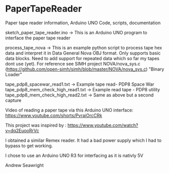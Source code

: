# PaperTapeReader
Paper tape reader information, Arduino UNO Code, scripts, documentation

sketch_paper_tape_reader.ino  -> This is an Arduino UNO program to interface the paper tape reader

process_tape_nova  -> This is an example python script to process tape hex data and interpret it in 
                      Data General Nova OBJ format. Only supports basic data blocks. Need to add support for repeated data which so far my tapes dont use (yet).
                      For reference see SIMH project NOVA/nova_sys.c (https://github.com/open-simh/simh/blob/master/NOVA/nova_sys.c) "Binary Loader"

tape_pdp8_spacewar_read1.txt        -> Example tape read- PDP8 Space War 
tape_pdp8_mem_check_high_read1.txt  -> Example read tape - PDP8 utility
tape_pdp8_mem_check_high_read2.txt  -> Same as above but a second capture

Video of reading a paper tape via this Arduino UNO interface:
   https://www.youtube.com/shorts/PvraiOrcCRk
   
This project was inspired by : https://www.youtube.com/watch?v=dq2EuooRrVc

I obtained a similar Remex reader. It had a bad power supply which I had to bypass to get working.

I chose to use an Arduino UNO R3 for interfacing as it is nativly 5V


Andrew Seawright
